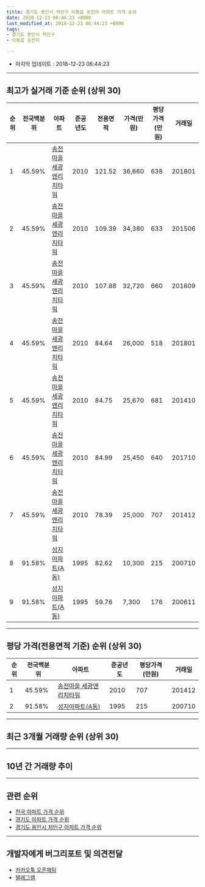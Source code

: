 ```yaml
---
title: 경기도 용인시 처인구 이동읍 송전리 아파트 가격 순위
date: 2018-12-23 06:44:23 +0900
last_modified_at: 2018-12-23 06:44:23 +0900
tags:
- 경기도 용인시 처인구
- 이동읍 송전리

---
```


* 마지막 업데이트 : 2018-12-23 06:44:23

---

## 최고가 실거래 기준 순위 (상위 30)


|순위|전국백분위|아파트|준공년도|전용면적|가격(만원)|평당가격(만원)|거래일|
|---|---|---|---|---|---|---|---|
|1|45.59%|[송전마을 세광엔리치타워](https://search.naver.com/search.naver?query=%EA%B2%BD%EA%B8%B0%EB%8F%84+%EC%9A%A9%EC%9D%B8%EC%8B%9C+%EC%B2%98%EC%9D%B8%EA%B5%AC+%EC%9D%B4%EB%8F%99%EC%9D%8D+%EC%86%A1%EC%A0%84%EB%A6%AC+%EC%86%A1%EC%A0%84%EB%A7%88%EC%9D%84+%EC%84%B8%EA%B4%91%EC%97%94%EB%A6%AC%EC%B9%98%ED%83%80%EC%9B%8C)|2010|121.52|36,660|638|201801|
|2|45.59%|[송전마을 세광엔리치타워](https://search.naver.com/search.naver?query=%EA%B2%BD%EA%B8%B0%EB%8F%84+%EC%9A%A9%EC%9D%B8%EC%8B%9C+%EC%B2%98%EC%9D%B8%EA%B5%AC+%EC%9D%B4%EB%8F%99%EC%9D%8D+%EC%86%A1%EC%A0%84%EB%A6%AC+%EC%86%A1%EC%A0%84%EB%A7%88%EC%9D%84+%EC%84%B8%EA%B4%91%EC%97%94%EB%A6%AC%EC%B9%98%ED%83%80%EC%9B%8C)|2010|109.39|34,380|633|201506|
|3|45.59%|[송전마을 세광엔리치타워](https://search.naver.com/search.naver?query=%EA%B2%BD%EA%B8%B0%EB%8F%84+%EC%9A%A9%EC%9D%B8%EC%8B%9C+%EC%B2%98%EC%9D%B8%EA%B5%AC+%EC%9D%B4%EB%8F%99%EC%9D%8D+%EC%86%A1%EC%A0%84%EB%A6%AC+%EC%86%A1%EC%A0%84%EB%A7%88%EC%9D%84+%EC%84%B8%EA%B4%91%EC%97%94%EB%A6%AC%EC%B9%98%ED%83%80%EC%9B%8C)|2010|107.88|32,720|660|201609|
|4|45.59%|[송전마을 세광엔리치타워](https://search.naver.com/search.naver?query=%EA%B2%BD%EA%B8%B0%EB%8F%84+%EC%9A%A9%EC%9D%B8%EC%8B%9C+%EC%B2%98%EC%9D%B8%EA%B5%AC+%EC%9D%B4%EB%8F%99%EC%9D%8D+%EC%86%A1%EC%A0%84%EB%A6%AC+%EC%86%A1%EC%A0%84%EB%A7%88%EC%9D%84+%EC%84%B8%EA%B4%91%EC%97%94%EB%A6%AC%EC%B9%98%ED%83%80%EC%9B%8C)|2010|84.64|26,000|518|201801|
|5|45.59%|[송전마을 세광엔리치타워](https://search.naver.com/search.naver?query=%EA%B2%BD%EA%B8%B0%EB%8F%84+%EC%9A%A9%EC%9D%B8%EC%8B%9C+%EC%B2%98%EC%9D%B8%EA%B5%AC+%EC%9D%B4%EB%8F%99%EC%9D%8D+%EC%86%A1%EC%A0%84%EB%A6%AC+%EC%86%A1%EC%A0%84%EB%A7%88%EC%9D%84+%EC%84%B8%EA%B4%91%EC%97%94%EB%A6%AC%EC%B9%98%ED%83%80%EC%9B%8C)|2010|84.75|25,670|681|201410|
|6|45.59%|[송전마을 세광엔리치타워](https://search.naver.com/search.naver?query=%EA%B2%BD%EA%B8%B0%EB%8F%84+%EC%9A%A9%EC%9D%B8%EC%8B%9C+%EC%B2%98%EC%9D%B8%EA%B5%AC+%EC%9D%B4%EB%8F%99%EC%9D%8D+%EC%86%A1%EC%A0%84%EB%A6%AC+%EC%86%A1%EC%A0%84%EB%A7%88%EC%9D%84+%EC%84%B8%EA%B4%91%EC%97%94%EB%A6%AC%EC%B9%98%ED%83%80%EC%9B%8C)|2010|84.99|25,450|640|201710|
|7|45.59%|[송전마을 세광엔리치타워](https://search.naver.com/search.naver?query=%EA%B2%BD%EA%B8%B0%EB%8F%84+%EC%9A%A9%EC%9D%B8%EC%8B%9C+%EC%B2%98%EC%9D%B8%EA%B5%AC+%EC%9D%B4%EB%8F%99%EC%9D%8D+%EC%86%A1%EC%A0%84%EB%A6%AC+%EC%86%A1%EC%A0%84%EB%A7%88%EC%9D%84+%EC%84%B8%EA%B4%91%EC%97%94%EB%A6%AC%EC%B9%98%ED%83%80%EC%9B%8C)|2010|78.39|25,000|707|201412|
|8|91.58%|[성지아파트(A동)](https://search.naver.com/search.naver?query=%EA%B2%BD%EA%B8%B0%EB%8F%84+%EC%9A%A9%EC%9D%B8%EC%8B%9C+%EC%B2%98%EC%9D%B8%EA%B5%AC+%EC%9D%B4%EB%8F%99%EC%9D%8D+%EC%86%A1%EC%A0%84%EB%A6%AC+%EC%84%B1%EC%A7%80%EC%95%84%ED%8C%8C%ED%8A%B8%28A%EB%8F%99%29)|1995|82.62|10,300|215|200710|
|9|91.58%|[성지아파트(A동)](https://search.naver.com/search.naver?query=%EA%B2%BD%EA%B8%B0%EB%8F%84+%EC%9A%A9%EC%9D%B8%EC%8B%9C+%EC%B2%98%EC%9D%B8%EA%B5%AC+%EC%9D%B4%EB%8F%99%EC%9D%8D+%EC%86%A1%EC%A0%84%EB%A6%AC+%EC%84%B1%EC%A7%80%EC%95%84%ED%8C%8C%ED%8A%B8%28A%EB%8F%99%29)|1995|59.76|7,300|176|200611|


---

## 평당 가격(전용면적 기준) 순위 (상위 30)


|순위|전국백분위|아파트|준공년도|평당가격(만원)|거래일|
|---|---|---|---|---|---|
|1|45.59%|[송전마을 세광엔리치타워](https://search.naver.com/search.naver?query=%EA%B2%BD%EA%B8%B0%EB%8F%84+%EC%9A%A9%EC%9D%B8%EC%8B%9C+%EC%B2%98%EC%9D%B8%EA%B5%AC+%EC%9D%B4%EB%8F%99%EC%9D%8D+%EC%86%A1%EC%A0%84%EB%A6%AC+%EC%86%A1%EC%A0%84%EB%A7%88%EC%9D%84+%EC%84%B8%EA%B4%91%EC%97%94%EB%A6%AC%EC%B9%98%ED%83%80%EC%9B%8C)|2010|707|201412|
|2|91.58%|[성지아파트(A동)](https://search.naver.com/search.naver?query=%EA%B2%BD%EA%B8%B0%EB%8F%84+%EC%9A%A9%EC%9D%B8%EC%8B%9C+%EC%B2%98%EC%9D%B8%EA%B5%AC+%EC%9D%B4%EB%8F%99%EC%9D%8D+%EC%86%A1%EC%A0%84%EB%A6%AC+%EC%84%B1%EC%A7%80%EC%95%84%ED%8C%8C%ED%8A%B8%28A%EB%8F%99%29)|1995|215|200710|


---

## 최근 3개월 거래량 순위 (상위 30)


<div style="width:100%;">
    <canvas id="deal_count_ranking" height="250"></canvas>
</div>


<script>
new Chart(document.getElementById("deal_count_ranking"), {
    type: 'horizontalBar',
    data: {
        labels: ['송전마을 세광엔리치타워'],
        datasets: [{
            label: '실거래 수',
            data: [3],
            borderColor: "rgba(255, 0, 128, 1)",
            backgroundColor: "rgba(255, 0, 128, 0.5)",
            fill: false,
        }]
    },
    options: {
        responsive: true,
        title: {
            display: true,
            text: '최근 3개월 거래량 순위'
        },
        tooltips: {
            mode: 'index',
            intersect: false,
            callbacks: {
                title: function(tooltipItems, data) {
                    return "실거래 수:";
                },
                label: function(tooltipItem, data) {
                    return data.labels[tooltipItem.index] + ": " + tooltipItem.xLabel;
                }
            }
        },
        hover: {
            mode: 'nearest',
            intersect: true
        },
        scales: {
            xAxes: [{
                display: true,
                scaleLabel: {
                    display: true,
                    labelString: '실거래 수'
                },
                ticks: {
                    suggestedMin: 0,
                }
            }],
            yAxes: [{
                display: true,
                ticks: {
                    autoSkip: false,
                    callback: function(value, index, values) {
                        if (value.length > 15)
                            return value.substr(0, 13) + "...";
                        else
                            return value;
                    }
                },
                scaleLabel: {
                    display: false,
                }
            }]
        }
    }
});

</script>


---

## 10년 간 거래량 추이


<div style="width:100%;">
    <canvas id="deal_progress" height="250"></canvas>
</div>

<script>
new Chart(document.getElementById("deal_progress"), {
    type: 'line',
    data: {
        labels: ['200812','200901','200902','200903','200904','200905','200906','200907','200908','200909','200910','200911','200912','201001','201002','201003','201004','201005','201006','201007','201008','201009','201010','201011','201012','201101','201102','201103','201104','201105','201106','201107','201108','201109','201110','201111','201112','201201','201202','201203','201204','201205','201206','201207','201208','201209','201210','201211','201212','201301','201302','201303','201304','201305','201306','201307','201308','201309','201310','201311','201312','201401','201402','201403','201404','201405','201406','201407','201408','201409','201410','201411','201412','201501','201502','201503','201504','201505','201506','201507','201508','201509','201510','201511','201512','201601','201602','201603','201604','201605','201606','201607','201608','201609','201610','201611','201612','201701','201702','201703','201704','201705','201706','201707','201708','201709','201710','201711','201712','201801','201802','201803','201804','201805','201806','201807','201808','201809','201810','201811','201812'],
        datasets: [{
            label: '실거래 수',
            pointRadius: 1,
            data: [0, 0, 0, 1, 1, 0, 0, 0, 0, 0, 0, 0, 0, 0, 0, 0, 0, 6, 20, 10, 18, 22, 23, 15, 2, 7, 4, 2, 4, 4, 5, 2, 0, 2, 2, 1, 1, 0, 1, 4, 3, 1, 0, 4, 2, 4, 2, 4, 2, 0, 1, 4, 3, 2, 3, 2, 1, 5, 5, 3, 4, 4, 2, 4, 1, 3, 2, 3, 10, 2, 3, 2, 2, 9, 7, 9, 9, 5, 11, 6, 1, 9, 10, 2, 6, 3, 0, 8, 3, 4, 2, 7, 3, 4, 7, 3, 3, 3, 2, 4, 6, 5, 1, 2, 7, 6, 6, 3, 3, 4, 4, 4, 3, 2, 3, 0, 3, 2, 1, 2, 0],
            borderColor: "rgba(255, 201, 14, 1)",
            backgroundColor: "rgba(255, 201, 14, 0.5)",
            fill: true,
        }]
    },
    options: {
        responsive: true,
        title: {
            display: true,
            text: '10년간 거래량 추이'
        },
        tooltips: {
            mode: 'index',
            intersect: false,
        },
        hover: {
            mode: 'nearest',
            intersect: true
        },
        scales: {
            xAxes: [{
                display: true,
                scaleLabel: {
                    display: true,
                    labelString: '년/월'
                }
            }],
            yAxes: [{
                display: true,
                ticks: {
                    suggestedMin: 0,
                },
                scaleLabel: {
                    display: true,
                    labelString: '실거래 수'
                }
            }]
        }
    }
});

</script>


---

## 관련 순위

- [전국 아파트 가격 순위](https://inasie.github.io/apt-ranking/전국)
- [경기도 아파트 가격 순위](https://inasie.github.io/apt-ranking/경기도)
- [경기도 용인시 처인구 아파트 가격 순위](https://inasie.github.io/apt-ranking/경기도-용인시-처인구)


---

## 개발자에게 버그리포트 및 의견전달

- [카카오톡 오픈채팅](https://open.kakao.com/o/gLJUAP4)
- [텔레그램](https://t.me/inasie)

